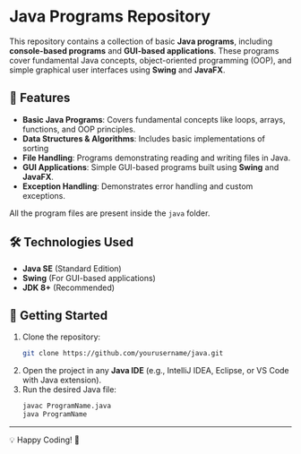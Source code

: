 # Java Programs Repository

This repository contains a collection of basic **Java programs**, including **console-based programs** and **GUI-based applications**. These programs cover fundamental Java concepts, object-oriented programming (OOP), and simple graphical user interfaces using **Swing** and **JavaFX**.

## 📌 Features
- **Basic Java Programs**: Covers fundamental concepts like loops, arrays, functions, and OOP principles.
- **Data Structures & Algorithms**: Includes basic implementations of sorting
- **File Handling**: Programs demonstrating reading and writing files in Java.
- **GUI Applications**: Simple GUI-based programs built using **Swing** and **JavaFX**.
- **Exception Handling**: Demonstrates error handling and custom exceptions.

All the program files are present inside the `java` folder.

## 🛠 Technologies Used
- **Java SE** (Standard Edition)
- **Swing** (For GUI-based applications)
- **JDK 8+** (Recommended)

## 🚀 Getting Started
1. Clone the repository:
   ```bash
   git clone https://github.com/yourusername/java.git
   ```
2. Open the project in any **Java IDE** (e.g., IntelliJ IDEA, Eclipse, or VS Code with Java extension).
3. Run the desired Java file:
   ```bash
   javac ProgramName.java
   java ProgramName
   
---
💡 Happy Coding! 🚀

